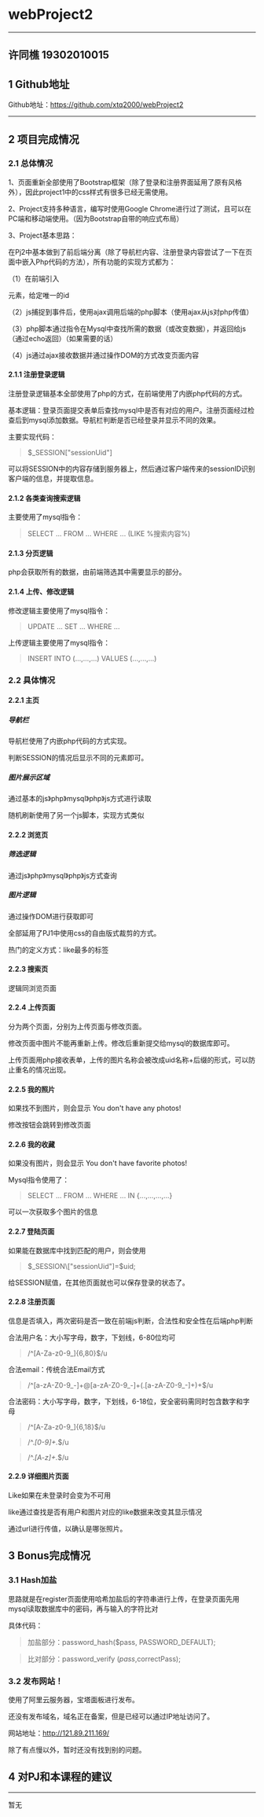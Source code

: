 ﻿# webProject2
---
许同樵 19302010015
---
## 1 Github地址

Github地址：https://github.com/xtq2000/webProject2

---

## 2 项目完成情况

### 2.1 总体情况

1、页面重新全部使用了Bootstrap框架（除了登录和注册界面延用了原有风格外），因此project1中的css样式有很多已经无需使用。

2、Project支持多种语言，编写时使用Google Chrome进行过了测试，且可以在PC端和移动端使用。（因为Bootstrap自带的响应式布局）

3、Project基本思路：

在Pj2中基本做到了前后端分离（除了导航栏内容、注册登录内容尝试了一下在页面中嵌入Php代码的方法），所有功能的实现方式都为：

（1）在前端引入<div>元素，给定唯一的id

（2）js捕捉到事件后，使用ajax调用后端的php脚本（使用ajax从js对php传值）

（3）php脚本通过指令在Mysql中查找所需的数据（或改变数据），并返回给js（通过echo返回）（如果需要的话）

（4）js通过ajax接收数据并通过操作DOM的方式改变页面内容

#### 2.1.1 注册登录逻辑

注册登录逻辑基本全部使用了php的方式，在前端使用了内嵌php代码的方式。

基本逻辑：登录页面提交表单后查找mysql中是否有对应的用户。注册页面经过检查后到mysql添加数据。导航栏判断是否已经登录并显示不同的效果。

主要实现代码：

> $_SESSION\["sessionUid"]

可以将SESSION中的内容存储到服务器上，然后通过客户端传来的sessionID识别客户端的信息，并提取信息。

#### 2.1.2 各类查询搜索逻辑

主要使用了mysql指令：

> SELECT ... FROM ... WHERE ... (LIKE %搜索内容%)

#### 2.1.3 分页逻辑

php会获取所有的数据，由前端筛选其中需要显示的部分。

#### 2.1.4 上传、修改逻辑

修改逻辑主要使用了mysql指令：

>UPDATE ... SET ... WHERE ...

上传逻辑主要使用了mysql指令：

>INSERT INTO (...,...,...) VALUES (...,...,...)

### 2.2 具体情况

#### 2.2.1 主页

##### 导航栏

导航栏使用了内嵌php代码的方式实现。

判断SESSION的情况后显示不同的元素即可。

##### 图片展示区域

通过基本的js》php》mysql》php》js方式进行读取

随机刷新使用了另一个js脚本，实现方式类似

#### 2.2.2 浏览页

##### 筛选逻辑

通过js》php》mysql》php》js方式查询

##### 图片逻辑

通过操作DOM进行获取即可

全部延用了PJ1中使用css的自由版式裁剪的方式。

热门的定义方式：like最多的标签

#### 2.2.3 搜索页

逻辑同浏览页面

#### 2.2.4 上传页面

分为两个页面，分别为上传页面与修改页面。

修改页面中图片不能再重新上传。修改后重新提交给mysql的数据库即可。

上传页面用php接收表单，上传的图片名称会被改成uid名称+后缀的形式，可以防止重名的情况出现。

#### 2.2.5 我的照片

如果找不到图片，则会显示 You don't have any photos!

修改按钮会跳转到修改页面

#### 2.2.6 我的收藏

如果没有图片，则会显示 You don't have favorite photos!

Mysql指令使用了：

> SELECT ... FROM ... WHERE ... IN {...,...,...,...}

可以一次获取多个图片的信息

#### 2.2.7 登陆页面

如果能在数据库中找到匹配的用户，则会使用

>$_SESSION\["sessionUid"]=$uid;

给SESSION赋值，在其他页面就也可以保存登录的状态了。

#### 2.2.8 注册页面

信息是否填入，两次密码是否一致在前端js判断，合法性和安全性在后端php判断

合法用户名：大小写字母，数字，下划线，6-80位均可
> /^\[A-Za-z0-9_]{6,80}$/u

合法email：传统合法Email方式

>/^\[a-zA-Z0-9_-]+@\[a-zA-Z0-9_-]+(\.\[a-zA-Z0-9_-]+)+$/u

合法密码：大小写字母，数字，下划线，6-18位，安全密码需同时包含数字和字母

>/^\[A-Za-z0-9_]{6,18}$/u

>/^.*\[0-9]+.*$/u

>/^.*\[A-z]+.*$/u

#### 2.2.9 详细图片页面

Like如果在未登录时会变为不可用

like通过查找是否有用户和图片对应的like数据来改变其显示情况

通过url进行传值，以确认是哪张照片。

## 3 Bonus完成情况

### 3.1 Hash加盐

思路就是在register页面使用哈希加盐后的字符串进行上传，在登录页面先用mysql读取数据库中的密码，再与输入的字符比对

具体代码：

>加盐部分：password_hash($pass, PASSWORD_DEFAULT);

>比对部分：password_verify ($pass,$correctPass);

### 3.2 发布网站！

使用了阿里云服务器，宝塔面板进行发布。

还没有发布域名，域名正在备案，但是已经可以通过IP地址访问了。

网站地址：http://121.89.211.169/

除了有点慢以外，暂时还没有找到别的问题。

## 4 对PJ和本课程的建议

---

暂无